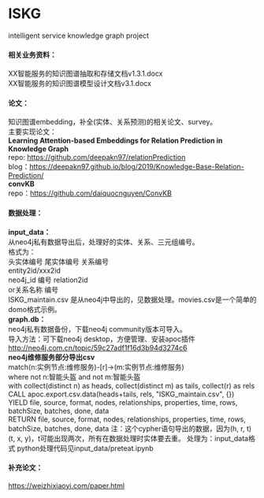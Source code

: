 # ISKG
intelligent service knowledge graph project

#### 相关业务资料：
XX智能服务的知识图谱抽取和存储文档v1.3.1.docx  
XX智能服务的知识图谱模型设计文档v3.1.docx

#### 论文： 
知识图谱embedding，补全(实体、关系预测)的相关论文、survey。   
主要实现论文：   
**Learning Attention-based Embeddings for Relation Prediction in Knowledge Graph**   
repo: https://github.com/deepakn97/relationPrediction   
blog：https://deepakn97.github.io/blog/2019/Knowledge-Base-Relation-Prediction/   
**convKB**   
repo：https://github.com/daiquocnguyen/ConvKB


#### 数据处理：   
**input_data：**  
从neo4j私有数据导出后，处理好的实体、关系、三元组编号。   
格式为：   
头实体编号 尾实体编号 关系编号   
entity2id/xxx2id   
neo4j_id 编号 relation2id  
or关系名称 编号   
ISKG_maintain.csv 是从neo4j中导出的，见数据处理。movies.csv是一个简单的domo格式示例。   
**graph.db：**   
neo4j私有数据备份，下载neo4j community版本可导入。   
导入方法：可下载neo4j desktop，方便管理、安装apoc插件 http://neo4j.com.cn/topic/59c27adf1f16d3b94d3274c6    
**neo4j维修服务部分导出csv**  
match(n:实例节点:维修服务)-[r]->(m:实例节点:维修服务)   
where not n:智能头盔 and not m:智能头盔   
with collect(distinct n) as heads, collect(distinct m) as tails, collect(r) as rels   
CALL apoc.export.csv.data(heads+tails, rels, "ISKG_maintain.csv", {})   
YIELD file, source, format, nodes, relationships, properties, time, rows, batchSize, batches, done, data   
RETURN file, source, format, nodes, relationships, properties, time, rows, batchSize, batches, done, data 注：这个cypher语句导出的数据，因为(h, r, t) (t, x, y)，t可能出现两次，所有在数据处理时实体要去重。 处理为：input_data格式 python处理代码见input_data/preteat.ipynb

#### 补充论文：   
https://weizhixiaoyi.com/paper.html
